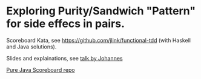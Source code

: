 # Exploring Purity/Sandwich "Pattern" for side effecs in pairs.

Scoreboard Kata, see https://github.com/jlink/functional-tdd (with Haskell and Java solutions).

Slides and explainations, see [talk by Johannes](https://entwicklertag.de/frankfurt/2017/testgetriebene-entwicklung-bei-funktionalem-code-alles-gleich-oder-alles-anders)

[Pure Java Scoreboard repo](https://github.com/rjayasinghe/pure-java-scoreboard)
